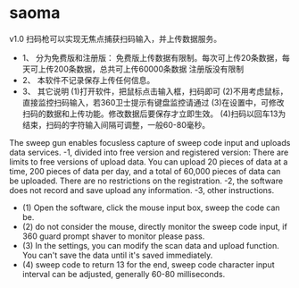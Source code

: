 # saoma
 v1.0
扫码枪可以实现无焦点捕获扫码输入，并上传数据服务。
- 1、 分为免费版和注册版：
    免费版上传数据有限制。每次可上传20条数据，每天可上传200条数据，总共可上传60000条数据
    注册版没有限制
- 2、 本软件不记录保存上传任何信息。
- 3、 其它说明
   (1)打开软件，把鼠标点击输入框，扫码即可
   (2)不用考虑鼠标，直接监控扫码输入，若360卫士提示有键盘监控请通过
   (3)在设置中，可修改扫码的数据和上传功能。修改数据后要保存才立即生效。
   (4)扫码以回车13为结束，扫码的字符输入间隔可调整，一般60-80毫秒。
   
The sweep gun enables focusless capture of sweep code input and uploads data services.
-1, divided into free version and registered version:
    There are limits to free versions of upload data. You can upload 20 pieces of data at a time, 200 pieces of data per day, and a total of 60,000 pieces of data can be uploaded.
    There are no restrictions on the registration.
-2, the software does not record and save upload any information.
-3, other instructions.
   - (1) Open the software, click the mouse input box, sweep the code can be.
   - (2) do not consider the mouse, directly monitor the sweep code input, if 360 guard prompt shaver to monitor please pass.
   - (3) In the settings, you can modify the scan data and upload function. You can't save the data until it's saved immediately.
   - (4) sweep code to return 13 for the end, sweep code character input interval can be adjusted, generally 60-80 milliseconds.
